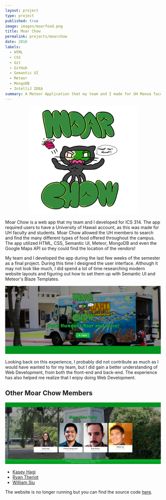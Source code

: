 ```yaml
---
layout: project
type: project
published: true
image: images/moarfood.png
title: Moar Chow
permalink: projects/moarchow
date: 2016
labels:
  - HTML
  - CSS
  - Git
  - GitHub
  - Semantic UI
  - Meteor
  - MongoDB
  - IntelliJ IDEA
summary: A Meteor Application that my team and I made for UH Manoa faculty and students to find food on campus.
---
```


<div align="middle">
  <img class="ui image" src="../images/moarfood.png" >
</div>

Moar Chow is a web app that my team and I developed for ICS 314. The app required users to have a University of Hawaii account, as this was made for UH faculty and students. Moar Chow allowed the UH members to search and find the many different types of food offered throughout the campus. The app utilized HTML, CSS, Semantic UI, Meteor, MongoDB and even the Google Maps API so they could find the location of the vendors!

My team and I developed the app during the last few weeks of the semester as a final project. During this time I designed the user interface. Although it may not look like much, I did spend a lot of time researching modern website layouts and figuring out how to set them up with Semantic UI and Meteor's Blaze Templates.

<div align="middle">
  <img class="ui image" src="../images/moarchow.png" >
</div>

Looking back on this experience, I probably did not contribute as much as I would have wanted to for my team, but I did gain a better understanding of Web Development, from both the front-end and back-end. The experience has also helped me realize that I enjoy doing Web Development.

## Other Moar Chow Members

<div align="middle">
  <img class="ui image" src="../images/teammoarchow.png" >
</div>

<ul>
<li><a href="https://kaseyhagi.github.io/">Kasey Hagi</a></li>
<li><a href="https://rctheriot.github.io/">Ryan Theriot</a></li>
<li><a href="https://williamycsiu.github.io/">William Siu</a></li>
</ul>

The website is no longer running but you can find the source code [here](https://moarchow.github.io/).
<div style="height:50px;"></div>

